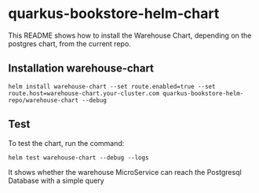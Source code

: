 # quarkus-bookstore-helm-chart

This README shows how to install the Warehouse Chart, depending on the postgres chart, from the current repo.


## Installation warehouse-chart
```
helm install warehouse-chart --set route.enabled=true --set route.host=warehouse-chart.your-cluster.com quarkus-bookstore-helm-repo/warehouse-chart --debug
```

## Test

To test the chart, run the command:
```
helm test warehouse-chart --debug --logs
```

It shows whether the warehouse MicroService can reach the Postgresql Database with a simple query

